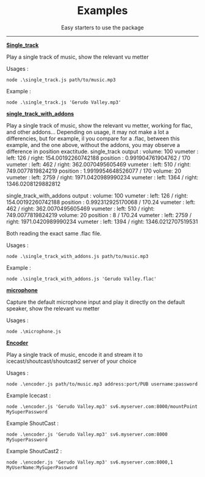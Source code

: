 <div align="center">
  <h1>Examples</h1>
  Easy starters to use the package
</div>

<hr />

**[Single_track](https://github.com/Psycokwet/bassaudio-updated/blob/master/examples/single_track.js)**

Play a single track of music, show the relevant vu metter

Usages :

```
node .\single_track.js path/to/music.mp3
```

Example :

```
node .\single_track.js 'Gerudo Valley.mp3'
```

**[single_track_with_addons](https://github.com/Psycokwet/bassaudio-updated/blob/master/examples/single_track_with_addons.js)**

Play a single track of music, show the relevant vu metter, working for flac, and other addons...
Depending on usage, it may not make a lot a differencies, but for example, il you compare for a .flac, between this example, and the one above, without the addons, you may observe a difference in position exactitude.
single_track output :
volume:  100
vumeter : left: 126 / right: 154.00192260742188
position : 0.991904761904762 / 170
vumeter : left: 462 / right: 362.0070495605469
vumeter : left: 510 / right: 749.0077819824219
position : 1.9919954648526077 / 170
volume:  20
vumeter : left: 2759 / right: 1971.0420989990234
vumeter : left: 1364 / right: 1346.0208129882812

single_track_with_addons output :
volume:  100
vumeter : left: 126 / right: 154.00192260742188
position : 0.992312925170068 / 170.24
vumeter : left: 462 / right: 362.0070495605469
vumeter : left: 510 / right: 749.0077819824219
volume:  20
position : 8 / 170.24
vumeter : left: 2759 / right: 1971.0420989990234
vumeter : left: 1394 / right: 1346.0212707519531

Both reading the exact same .flac file.

Usages :

```
node .\single_track_with_addons.js path/to/music.mp3
```

Example :

```
node .\single_track_with_addons.js 'Gerudo Valley.flac'
```

**[microphone](https://github.com/Psycokwet/bassaudio-updated/blob/master/examples/microphone.js)**

Capture the default microphone input and play it directly on the default speaker, show the relevant vu metter

Usages :

```
node .\microphone.js
```

**[Encoder](https://github.com/Psycokwet/bassaudio-updated/blob/master/examples/encoder.js)**

Play a single track of music, encode it and stream it to icecast/shoutcast/shoutcast2 server of your choice

Usages :

```
node .\encoder.js path/to/music.mp3 address:port/PUB username:password
```

Example Icecast :

```
node .\encoder.js 'Gerudo Valley.mp3' sv6.myserver.com:8000/mountPoint MySuperPassword
```

Example ShoutCast :

```
node .\encoder.js 'Gerudo Valley.mp3' sv6.myserver.com:8000 MySuperPassword
```

Example ShoutCast2 :

```
node .\encoder.js 'Gerudo Valley.mp3' sv6.myserver.com:8000,1 MyUserName:MySuperPassword
```
